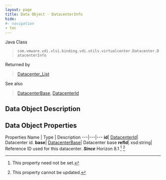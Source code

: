 ```yaml
---
layout: page
title: Data Object - DatacenterInfo
hide:
#- navigation
- toc
---
```






Java Class
> `com.vmware.vdi.vlsi.binding.vdi.utils.virtualcenter.Datacenter.DatacenterInfo`

Returned by
> [Datacenter_List](vdi.utils.virtualcenter.Datacenter.md#list)

See also
> [DatacenterBase](vdi.utils.virtualcenter.Datacenter.DatacenterBase.md), [DatacenterId](vdi.entity.DatacenterId.md)


## Data Object Description

## Data Object Properties
Properties
Name |  Type |  Description
---|---|---
**id**| [DatacenterId](vdi.entity.DatacenterId.md)|  Datacenter id.
**base**| [DatacenterBase](vdi.utils.virtualcenter.Datacenter.DatacenterBase.md)|  Datacenter base
**refId**|  xsd:string|  Reference ID used for this datacenter.  **_Since_** Horizon 8.1 [^1] [^2]
 


 


[^1]: This property need not be set.
[^2]: This property cannot be updated.